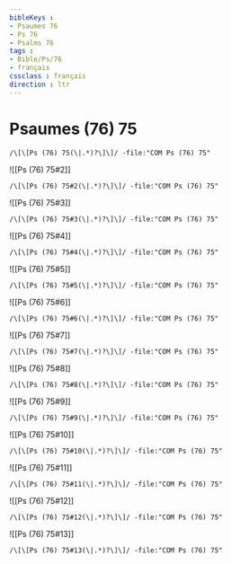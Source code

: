 ```yaml
---
bibleKeys : 
- Psaumes 76
- Ps 76
- Psalms 76
tags : 
- Bible/Ps/76
- français
cssclass : français
direction : ltr
---
```


# Psaumes (76) 75

```query
/\[\[Ps (76) 75(\|.*)?\]\]/ -file:"COM Ps (76) 75"
```



![[Ps (76) 75#2]]

```query
/\[\[Ps (76) 75#2(\|.*)?\]\]/ -file:"COM Ps (76) 75"
```

![[Ps (76) 75#3]]

```query
/\[\[Ps (76) 75#3(\|.*)?\]\]/ -file:"COM Ps (76) 75"
```

![[Ps (76) 75#4]]

```query
/\[\[Ps (76) 75#4(\|.*)?\]\]/ -file:"COM Ps (76) 75"
```

![[Ps (76) 75#5]]

```query
/\[\[Ps (76) 75#5(\|.*)?\]\]/ -file:"COM Ps (76) 75"
```

![[Ps (76) 75#6]]

```query
/\[\[Ps (76) 75#6(\|.*)?\]\]/ -file:"COM Ps (76) 75"
```

![[Ps (76) 75#7]]

```query
/\[\[Ps (76) 75#7(\|.*)?\]\]/ -file:"COM Ps (76) 75"
```

![[Ps (76) 75#8]]

```query
/\[\[Ps (76) 75#8(\|.*)?\]\]/ -file:"COM Ps (76) 75"
```

![[Ps (76) 75#9]]

```query
/\[\[Ps (76) 75#9(\|.*)?\]\]/ -file:"COM Ps (76) 75"
```

![[Ps (76) 75#10]]

```query
/\[\[Ps (76) 75#10(\|.*)?\]\]/ -file:"COM Ps (76) 75"
```

![[Ps (76) 75#11]]

```query
/\[\[Ps (76) 75#11(\|.*)?\]\]/ -file:"COM Ps (76) 75"
```

![[Ps (76) 75#12]]

```query
/\[\[Ps (76) 75#12(\|.*)?\]\]/ -file:"COM Ps (76) 75"
```

![[Ps (76) 75#13]]

```query
/\[\[Ps (76) 75#13(\|.*)?\]\]/ -file:"COM Ps (76) 75"
```

